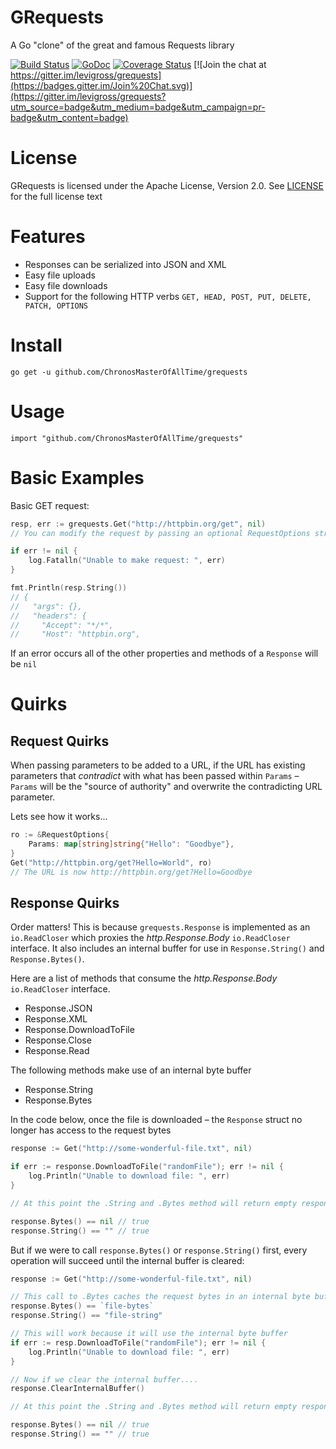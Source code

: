 # GRequests
A Go "clone" of the great and famous Requests library

[![Build Status](https://travis-ci.org/levigross/grequests.svg?branch=master)](https://travis-ci.org/levigross/grequests) [![GoDoc](https://godoc.org/github.com/ChronosMasterOfAllTime/grequests?status.svg)](https://godoc.org/github.com/ChronosMasterOfAllTime/grequests)
[![Coverage Status](https://coveralls.io/repos/levigross/grequests/badge.svg)](https://coveralls.io/r/levigross/grequests)
[![Join the chat at https://gitter.im/levigross/grequests](https://badges.gitter.im/Join%20Chat.svg)](https://gitter.im/levigross/grequests?utm_source=badge&utm_medium=badge&utm_campaign=pr-badge&utm_content=badge)

License
======

GRequests is licensed under the Apache License, Version 2.0. See [LICENSE](LICENSE) for the full license text

Features
========

- Responses can be serialized into JSON and XML
- Easy file uploads
- Easy file downloads
- Support for the following HTTP verbs `GET, HEAD, POST, PUT, DELETE, PATCH, OPTIONS`

Install
=======
`go get -u github.com/ChronosMasterOfAllTime/grequests`

Usage
======
`import "github.com/ChronosMasterOfAllTime/grequests"`

Basic Examples
=========
Basic GET request:

```go
resp, err := grequests.Get("http://httpbin.org/get", nil)
// You can modify the request by passing an optional RequestOptions struct

if err != nil {
	log.Fatalln("Unable to make request: ", err)
}

fmt.Println(resp.String())
// {
//   "args": {},
//   "headers": {
//     "Accept": "*/*",
//     "Host": "httpbin.org",
```

If an error occurs all of the other properties and methods of a `Response` will be `nil`

Quirks
=======
## Request Quirks

When passing parameters to be added to a URL, if the URL has existing parameters that *_contradict_* with what has been passed within `Params` – `Params` will be the "source of authority" and overwrite the contradicting URL parameter.

Lets see how it works...

```go
ro := &RequestOptions{
	Params: map[string]string{"Hello": "Goodbye"},
}
Get("http://httpbin.org/get?Hello=World", ro)
// The URL is now http://httpbin.org/get?Hello=Goodbye
```

## Response Quirks

Order matters! This is because `grequests.Response` is implemented as an `io.ReadCloser` which proxies the *http.Response.Body* `io.ReadCloser` interface. It also includes an internal buffer for use in `Response.String()` and `Response.Bytes()`.

Here are a list of methods that consume the *http.Response.Body* `io.ReadCloser` interface.

- Response.JSON
- Response.XML
- Response.DownloadToFile
- Response.Close
- Response.Read

The following methods make use of an internal byte buffer

- Response.String
- Response.Bytes

In the code below, once the file is downloaded – the `Response` struct no longer has access to the request bytes

```go
response := Get("http://some-wonderful-file.txt", nil)

if err := response.DownloadToFile("randomFile"); err != nil {
	log.Println("Unable to download file: ", err)
}

// At this point the .String and .Bytes method will return empty responses

response.Bytes() == nil // true
response.String() == "" // true

```

But if we were to call `response.Bytes()` or `response.String()` first, every operation will succeed until the internal buffer is cleared:

```go
response := Get("http://some-wonderful-file.txt", nil)

// This call to .Bytes caches the request bytes in an internal byte buffer – which can be used again and again until it is cleared
response.Bytes() == `file-bytes`
response.String() == "file-string"

// This will work because it will use the internal byte buffer
if err := resp.DownloadToFile("randomFile"); err != nil {
	log.Println("Unable to download file: ", err)
}

// Now if we clear the internal buffer....
response.ClearInternalBuffer()

// At this point the .String and .Bytes method will return empty responses

response.Bytes() == nil // true
response.String() == "" // true
```
